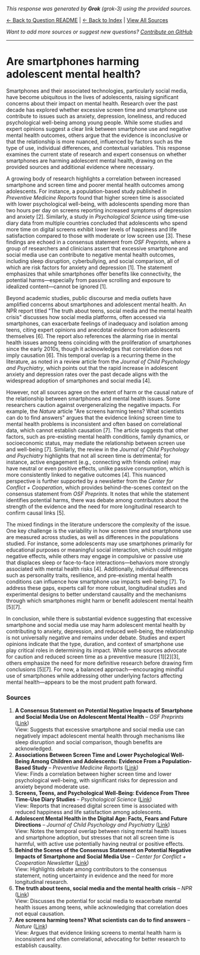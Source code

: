 <!-- 
Generated by: grok
Model: grok-3
Prompt type: sources
Generated at: 2025-06-13T09:27:00.441825
-->

*This response was generated by **Grok** (grok-3) using the provided sources.*

[← Back to Question README](README.md) | [← Back to Index](../README.md) | [View All Sources](../allsources.md)

*Want to add more sources or suggest new questions? [Contribute on GitHub](https://github.com/justinwest/SuggestedSources)*

---

# Are smartphones harming adolescent mental health?

Smartphones and their associated technologies, particularly social media, have become ubiquitous in the lives of adolescents, raising significant concerns about their impact on mental health. Research over the past decade has explored whether excessive screen time and smartphone use contribute to issues such as anxiety, depression, loneliness, and reduced psychological well-being among young people. While some studies and expert opinions suggest a clear link between smartphone use and negative mental health outcomes, others argue that the evidence is inconclusive or that the relationship is more nuanced, influenced by factors such as the type of use, individual differences, and contextual variables. This response examines the current state of research and expert consensus on whether smartphones are harming adolescent mental health, drawing on the provided sources and additional evidence where necessary.

A growing body of research highlights a correlation between increased smartphone and screen time and poorer mental health outcomes among adolescents. For instance, a population-based study published in *Preventive Medicine Reports* found that higher screen time is associated with lower psychological well-being, with adolescents spending more than two hours per day on screens reporting increased symptoms of depression and anxiety [2]. Similarly, a study in *Psychological Science* using time-use diary data from multiple countries concluded that adolescents who spend more time on digital screens exhibit lower levels of happiness and life satisfaction compared to those with moderate or low screen use [3]. These findings are echoed in a consensus statement from *OSF Preprints*, where a group of researchers and clinicians assert that excessive smartphone and social media use can contribute to negative mental health outcomes, including sleep disruption, cyberbullying, and social comparison, all of which are risk factors for anxiety and depression [1]. The statement emphasizes that while smartphones offer benefits like connectivity, the potential harms—especially from passive scrolling and exposure to idealized content—cannot be ignored [1].

Beyond academic studies, public discourse and media outlets have amplified concerns about smartphones and adolescent mental health. An NPR report titled "The truth about teens, social media and the mental health crisis" discusses how social media platforms, often accessed via smartphones, can exacerbate feelings of inadequacy and isolation among teens, citing expert opinions and anecdotal evidence from adolescents themselves [6]. The report also references the alarming rise in mental health issues among teens coinciding with the proliferation of smartphones since the early 2010s, though it acknowledges that correlation does not imply causation [6]. This temporal overlap is a recurring theme in the literature, as noted in a review article from the *Journal of Child Psychology and Psychiatry*, which points out that the rapid increase in adolescent anxiety and depression rates over the past decade aligns with the widespread adoption of smartphones and social media [4].

However, not all sources agree on the extent of harm or the causal nature of the relationship between smartphones and mental health issues. Some researchers caution against overgeneralizing the negative impacts. For example, the *Nature* article "Are screens harming teens? What scientists can do to find answers" argues that the evidence linking screen time to mental health problems is inconsistent and often based on correlational data, which cannot establish causation [7]. The article suggests that other factors, such as pre-existing mental health conditions, family dynamics, or socioeconomic status, may mediate the relationship between screen use and well-being [7]. Similarly, the review in the *Journal of Child Psychology and Psychiatry* highlights that not all screen time is detrimental; for instance, active engagement (e.g., connecting with friends online) may have neutral or even positive effects, unlike passive consumption, which is more consistently linked to negative outcomes [4]. This nuanced perspective is further supported by a newsletter from the *Center for Conflict + Cooperation*, which provides behind-the-scenes context on the consensus statement from *OSF Preprints*. It notes that while the statement identifies potential harms, there was debate among contributors about the strength of the evidence and the need for more longitudinal research to confirm causal links [5].

The mixed findings in the literature underscore the complexity of the issue. One key challenge is the variability in how screen time and smartphone use are measured across studies, as well as differences in the populations studied. For instance, some adolescents may use smartphones primarily for educational purposes or meaningful social interaction, which could mitigate negative effects, while others may engage in compulsive or passive use that displaces sleep or face-to-face interactions—behaviors more strongly associated with mental health risks [4]. Additionally, individual differences such as personality traits, resilience, and pre-existing mental health conditions can influence how smartphone use impacts well-being [7]. To address these gaps, experts call for more robust, longitudinal studies and experimental designs to better understand causality and the mechanisms through which smartphones might harm or benefit adolescent mental health [5][7].

In conclusion, while there is substantial evidence suggesting that excessive smartphone and social media use may harm adolescent mental health by contributing to anxiety, depression, and reduced well-being, the relationship is not universally negative and remains under debate. Studies and expert opinions indicate that the type, duration, and context of smartphone use play critical roles in determining its impact. While some sources advocate for caution and reduced screen time as a preventive measure [1][2][3], others emphasize the need for more definitive research before drawing firm conclusions [5][7]. For now, a balanced approach—encouraging mindful use of smartphones while addressing other underlying factors affecting mental health—appears to be the most prudent path forward.

### Sources
1. **A Consensus Statement on Potential Negative Impacts of Smartphone and Social Media Use on Adolescent Mental Health** – *OSF Preprints* ([Link](https://osf.io/preprints/psyarxiv/b94dy))  
   View: Suggests that excessive smartphone and social media use can negatively impact adolescent mental health through mechanisms like sleep disruption and social comparison, though benefits are acknowledged.
2. **Associations Between Screen Time and Lower Psychological Well-Being Among Children and Adolescents: Evidence From a Population-Based Study** – *Preventive Medicine Reports* ([Link](https://www.sciencedirect.com/science/article/pii/S2211335518301827))  
   View: Finds a correlation between higher screen time and lower psychological well-being, with significant risks for depression and anxiety beyond moderate use.
3. **Screens, Teens, and Psychological Well-Being: Evidence From Three Time-Use Diary Studies** – *Psychological Science* ([Link](https://journals.sagepub.com/doi/10.1177/0956797619830329))  
   View: Reports that increased digital screen time is associated with reduced happiness and life satisfaction among adolescents.
4. **Adolescent Mental Health in the Digital Age: Facts, Fears and Future Directions** – *Journal of Child Psychology and Psychiatry* ([Link](https://pmc.ncbi.nlm.nih.gov/articles/PMC8221420/))  
   View: Notes the temporal overlap between rising mental health issues and smartphone adoption, but stresses that not all screen time is harmful, with active use potentially having neutral or positive effects.
5. **Behind the Scenes of the Consensus Statement on Potential Negative Impacts of Smartphone and Social Media Use** – *Center for Conflict + Cooperation Newsletter* ([Link](https://www.centerconflictcooperation-newsletter.com/p/behind-the-scenes-of-the-consensus))  
   View: Highlights debate among contributors to the consensus statement, noting uncertainty in evidence and the need for more longitudinal research.
6. **The truth about teens, social media and the mental health crisis** – *NPR* ([Link](https://www.npr.org/sections/health-shots/2023/04/25/1171773181/social-media-teens-mental-health))  
   View: Discusses the potential for social media to exacerbate mental health issues among teens, while acknowledging that correlation does not equal causation.
7. **Are screens harming teens? What scientists can do to find answers** – *Nature* ([Link](https://www.nature.com/articles/d41586-025-00991-7))  
   View: Argues that evidence linking screens to mental health harm is inconsistent and often correlational, advocating for better research to establish causality.
